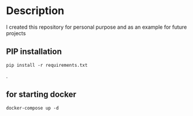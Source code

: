 # Description 

I created this repository for personal purpose and  as an example for future projects

## PIP installation 
```
pip install -r requirements.txt
```
.

##  for starting docker
```
docker-compose up -d
```

